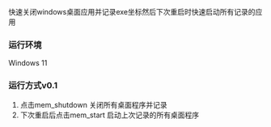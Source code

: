 快速关闭windows桌面应用并记录exe坐标然后下次重启时快速启动所有记录的应用

###  运行环境 ###
Windows 11


### 运行方式v0.1 ###
1. 点击mem_shutdown 关闭所有桌面程序并记录
2. 下次重启后点击mem_start 启动上次记录的所有桌面程序
